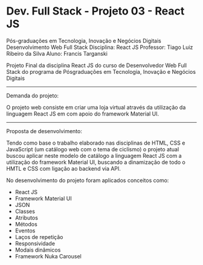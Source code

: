 # Dev. Full Stack - Projeto 03 - React JS

Pós-graduações em Tecnologia,
Inovação e Negócios Digitais
Desenvolvimento Web Full Stack
Disciplina: React JS
Professor: Tiago Luiz Ribeiro da Silva
Aluno: Francis Targanski

Projeto Final da disciplina React JS do curso de
Desenvolvedor Web Full Stack do programa de Pósgraduações em Tecnologia, Inovação e Negócios Digitais

*****

Demanda do projeto:

O projeto web consiste em criar uma loja virtual através da utilização da linguagem React JS em com apoio do framework Material UI.

*****

Proposta de desenvolvimento:

Tendo como base o trabalho elaborado nas disciplinas de HTML, CSS e JavaScript (um catálogo web com o tema de ciclismo) o projeto atual buscou aplicar neste modelo de catálogo a linguagem React JS com a utilização do framework Material UI, buscando a dinamização de todo o HMTL e CSS com ligação ao backend via API.

No desenvolvimento do projeto foram aplicados conceitos como:

* React JS
* Framework Material UI
* JSON
* Classes
* Atributos
* Métodos
* Eventos
* Laços de repetição
* Responsividade
* Modais dinâmicos
* Framework Nuka Carousel

